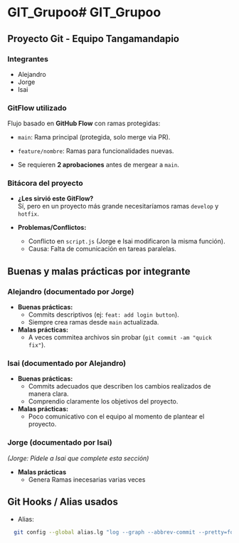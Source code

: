 # GIT_Grupoo# GIT_Grupoo

## Proyecto Git - Equipo Tangamandapio

### Integrantes

- Alejandro
- Jorge
- Isai

### GitFlow utilizado

Flujo basado en **GitHub Flow** con ramas protegidas:

- `main`: Rama principal (protegida, solo merge via PR).

- `feature/nombre`: Ramas para funcionalidades nuevas.

- Se requieren **2 aprobaciones** antes de mergear a `main`.

### Bitácora del proyecto

- **¿Les sirvió este GitFlow?**  
  Sí, pero en un proyecto más grande necesitaríamos ramas `develop` y `hotfix`.  

- **Problemas/Conflictos:**  
  - Conflicto en `script.js` (Jorge e Isai modificaron la misma función).  
  - Causa: Falta de comunicación en tareas paralelas.  

## Buenas y malas prácticas por integrante

### Alejandro (documentado por Jorge)

- **Buenas prácticas:**  
  - Commits descriptivos (ej: `feat: add login button`).  
  - Siempre crea ramas desde `main` actualizada.  
- **Malas prácticas:**  
  - A veces commitea archivos sin probar (`git commit -am "quick fix"`).  

### Isai (documentado por Alejandro)

- **Buenas prácticas:**  
  - Commits adecuados que describen los cambios realizados de manera clara.
  - Comprendio claramente los objetivos del proyecto.
- **Malas prácticas:**
  - Poco comunicativo con el equipo al momento de plantear el proyecto.

### Jorge (documentado por Isai)

*(Jorge: Pídele a Isai que complete esta sección)*  

- **Malas prácticas**
  - Genera Ramas inecesarias varias veces

## Git Hooks / Alias usados

- Alias:  

```bash
  git config --global alias.lg "log --graph --abbrev-commit --pretty=format:'%C(yellow)%h%Creset -%C(red)%d%Creset %s %Cgreen(%cr) %C(bold blue)<%an>%Creset'"
  ```
